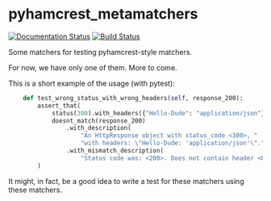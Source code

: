 # pyhamcrest_metamatchers

[![Documentation Status](https://readthedocs.org/projects/pyhamcrest-metamatchers/badge/?version=latest)](https://pyhamcrest-metamatchers.readthedocs.io/en/latest/?badge=latest)
[![Build Status](https://travis-ci.com/ibolit/pyhamcrest_metamatchers.svg?branch=master)](https://travis-ci.com/ibolit/pyhamcrest_metamatchers)

Some matchers for testing pyhamcrest-style matchers.

For now, we have only one of them. More to come.

This is a short example of the usage (with pytest):

```python
    def test_wrong_status_with_wrong_headers(self, response_200):
        assert_that(
            status(300).with_headers({"Hello-Dude": "application/json"}),
            doesnt_match(response_200)
                .with_description(
                    "An HttpResponse object with status_code <300>, "
                    "with headers: \"Hello-Dude: 'application/json'\".")
                .with_mismatch_description(
                    "Status code was: <200>. Does not contain header <Hello-Dude>.")
        )
```

It might, in fact, be a good idea to write a test for these matchers using these matchers.
